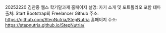 20252220 김찬중 웹스 학기말과제 
홈페이지 설명: 자기 소개 및 포트폴리오 포함
테마 출처: Start Bootstrap의 Freelancer
Github 주소: https://github.com/StepNutria/StepNutria
홈페이지 주소: https://stepnutria.github.io/StepNutria/

<!--
**StepNutria/StepNutria** is a ✨ _special_ ✨ repository because its `README.md` (this file) appears on your GitHub profile.

Here are some ideas to get you started:

- 🔭 I’m currently working on ...
- 🌱 I’m currently learning ...
- 👯 I’m looking to collaborate on ...
- 🤔 I’m looking for help with ...
- 💬 Ask me about ...
- 📫 How to reach me: ...
- 😄 Pronouns: ...
- ⚡ Fun fact: ...
-->
